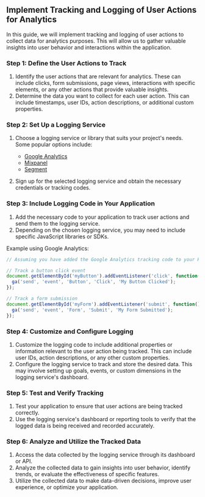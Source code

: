 
## Implement Tracking and Logging of User Actions for Analytics

In this guide, we will implement tracking and logging of user actions to collect data for analytics purposes. This will allow us to gather valuable insights into user behavior and interactions within the application.

### Step 1: Define the User Actions to Track

1. Identify the user actions that are relevant for analytics. These can include clicks, form submissions, page views, interactions with specific elements, or any other actions that provide valuable insights.
2. Determine the data you want to collect for each user action. This can include timestamps, user IDs, action descriptions, or additional custom properties.

### Step 2: Set Up a Logging Service

1. Choose a logging service or library that suits your project's needs. Some popular options include:

   - [Google Analytics](https://analytics.google.com/)
   - [Mixpanel](https://mixpanel.com/)
   - [Segment](https://segment.com/)

2. Sign up for the selected logging service and obtain the necessary credentials or tracking codes.

### Step 3: Include Logging Code in Your Application

1. Add the necessary code to your application to track user actions and send them to the logging service.
2. Depending on the chosen logging service, you may need to include specific JavaScript libraries or SDKs.

Example using Google Analytics:
```javascript
// Assuming you have added the Google Analytics tracking code to your HTML

// Track a button click event
document.getElementById('myButton').addEventListener('click', function() {
  ga('send', 'event', 'Button', 'Click', 'My Button Clicked');
});

// Track a form submission
document.getElementById('myForm').addEventListener('submit', function() {
  ga('send', 'event', 'Form', 'Submit', 'My Form Submitted');
});
```

### Step 4: Customize and Configure Logging

1. Customize the logging code to include additional properties or information relevant to the user action being tracked. This can include user IDs, action descriptions, or any other custom properties.
2. Configure the logging service to track and store the desired data. This may involve setting up goals, events, or custom dimensions in the logging service's dashboard.

### Step 5: Test and Verify Tracking

1. Test your application to ensure that user actions are being tracked correctly.
2. Use the logging service's dashboard or reporting tools to verify that the logged data is being received and recorded accurately.

### Step 6: Analyze and Utilize the Tracked Data

1. Access the data collected by the logging service through its dashboard or API.
2. Analyze the collected data to gain insights into user behavior, identify trends, or evaluate the effectiveness of specific features.
3. Utilize the collected data to make data-driven decisions, improve user experience, or optimize your application.

